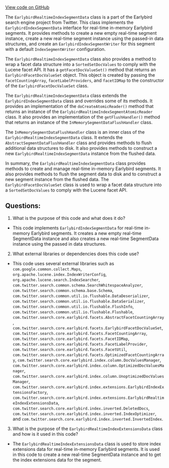 [View code on GitHub](https://github.com/misbahsy/the-algorithm/src/java/com/twitter/search/core/earlybird/index/EarlybirdRealtimeIndexSegmentData.java)

The `EarlybirdRealtimeIndexSegmentData` class is a part of the Earlybird search engine project from Twitter. This class implements the `EarlybirdIndexSegmentData` interface for real-time in-memory Earlybird segments. It provides methods to create a new empty real-time segment instance, create a new real-time segment instance using the passed-in data structures, and create an `EarlybirdIndexSegmentWriter` for this segment with a default `IndexSegmentWriter` configuration. 

The `EarlybirdRealtimeIndexSegmentData` class also provides a method to wrap a facet data structure into a `SortedSetDocValues` to comply with the Lucene facet API. It has a `getFacetDocValueSet()` method that returns an `EarlybirdFacetDocValueSet` object. This object is created by passing the `facetCountingArray`, `facetLabelProviders`, and `facetIDMap` to the constructor of the `EarlybirdFacetDocValueSet` class. 

The `EarlybirdRealtimeIndexSegmentData` class extends the `EarlybirdIndexSegmentData` class and overrides some of its methods. It provides an implementation of the `doCreateAtomicReader()` method that returns an instance of the `EarlybirdRealtimeIndexSegmentAtomicReader` class. It also provides an implementation of the `getFlushHandler()` method that returns an instance of the `InMemorySegmentDataFlushHandler` class. 

The `InMemorySegmentDataFlushHandler` class is an inner class of the `EarlybirdRealtimeIndexSegmentData` class. It extends the `AbstractSegmentDataFlushHandler` class and provides methods to flush additional data structures to disk. It also provides methods to construct a new `EarlybirdRealtimeIndexSegmentData` instance from the flushed data. 

In summary, the `EarlybirdRealtimeIndexSegmentData` class provides methods to create and manage real-time in-memory Earlybird segments. It also provides methods to flush the segment data to disk and to construct a new segment instance from the flushed data. The `EarlybirdFacetDocValueSet` class is used to wrap a facet data structure into a `SortedSetDocValues` to comply with the Lucene facet API.
## Questions: 
 1. What is the purpose of this code and what does it do?
- This code implements `EarlybirdIndexSegmentData` for real-time in-memory Earlybird segments. It creates a new empty real-time SegmentData instance and also creates a new real-time SegmentData instance using the passed in data structures.

2. What external libraries or dependencies does this code use?
- This code uses several external libraries such as `com.google.common.collect.Maps`, `org.apache.lucene.index.IndexWriterConfig`, `org.apache.lucene.search.IndexSearcher`, `com.twitter.search.common.schema.SearchWhitespaceAnalyzer`, `com.twitter.search.common.schema.base.Schema`, `com.twitter.search.common.util.io.flushable.DataDeserializer`, `com.twitter.search.common.util.io.flushable.DataSerializer`, `com.twitter.search.common.util.io.flushable.FlushInfo`, `com.twitter.search.common.util.io.flushable.Flushable`, `com.twitter.search.core.earlybird.facets.AbstractFacetCountingArray`, `com.twitter.search.core.earlybird.facets.EarlybirdFacetDocValueSet`, `com.twitter.search.core.earlybird.facets.FacetCountingArray`, `com.twitter.search.core.earlybird.facets.FacetIDMap`, `com.twitter.search.core.earlybird.facets.FacetLabelProvider`, `com.twitter.search.core.earlybird.facets.FacetUtil`, `com.twitter.search.core.earlybird.facets.OptimizedFacetCountingArray`, `com.twitter.search.core.earlybird.index.column.DocValuesManager`, `com.twitter.search.core.earlybird.index.column.OptimizedDocValuesManager`, `com.twitter.search.core.earlybird.index.column.UnoptimizedDocValuesManager`, `com.twitter.search.core.earlybird.index.extensions.EarlybirdIndexExtensionsFactory`, `com.twitter.search.core.earlybird.index.extensions.EarlybirdRealtimeIndexExtensionsData`, `com.twitter.search.core.earlybird.index.inverted.DeletedDocs`, `com.twitter.search.core.earlybird.index.inverted.IndexOptimizer`, and `com.twitter.search.core.earlybird.index.inverted.InvertedIndex`.

3. What is the purpose of the `EarlybirdRealtimeIndexExtensionsData` class and how is it used in this code?
- The `EarlybirdRealtimeIndexExtensionsData` class is used to store index extensions data for real-time in-memory Earlybird segments. It is used in this code to create a new real-time SegmentData instance and to get the index extensions data for the segment.